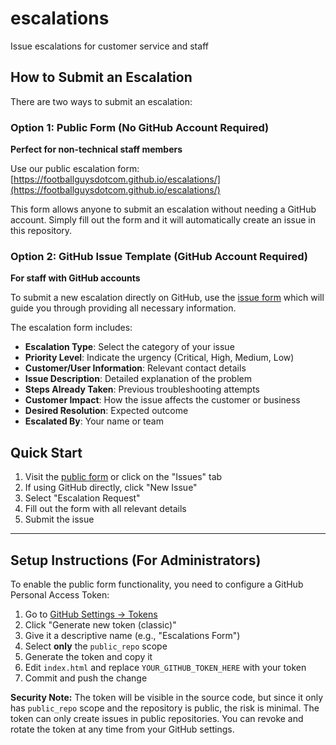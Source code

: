 # escalations
Issue escalations for customer service and staff

## How to Submit an Escalation

There are two ways to submit an escalation:

### Option 1: Public Form (No GitHub Account Required)
**Perfect for non-technical staff members**

Use our public escalation form: [https://footballguysdotcom.github.io/escalations/](https://footballguysdotcom.github.io/escalations/)

This form allows anyone to submit an escalation without needing a GitHub account. Simply fill out the form and it will automatically create an issue in this repository.

### Option 2: GitHub Issue Template (GitHub Account Required)
**For staff with GitHub accounts**

To submit a new escalation directly on GitHub, use the [issue form](../../issues/new/choose) which will guide you through providing all necessary information.

The escalation form includes:
- **Escalation Type**: Select the category of your issue
- **Priority Level**: Indicate the urgency (Critical, High, Medium, Low)
- **Customer/User Information**: Relevant contact details
- **Issue Description**: Detailed explanation of the problem
- **Steps Already Taken**: Previous troubleshooting attempts
- **Customer Impact**: How the issue affects the customer or business
- **Desired Resolution**: Expected outcome
- **Escalated By**: Your name or team

## Quick Start

1. Visit the [public form](https://footballguysdotcom.github.io/escalations/) or click on the "Issues" tab
2. If using GitHub directly, click "New Issue"
3. Select "Escalation Request"
4. Fill out the form with all relevant details
5. Submit the issue

---

## Setup Instructions (For Administrators)

To enable the public form functionality, you need to configure a GitHub Personal Access Token:

1. Go to [GitHub Settings → Tokens](https://github.com/settings/tokens)
2. Click "Generate new token (classic)"
3. Give it a descriptive name (e.g., "Escalations Form")
4. Select **only** the `public_repo` scope
5. Generate the token and copy it
6. Edit `index.html` and replace `YOUR_GITHUB_TOKEN_HERE` with your token
7. Commit and push the change

**Security Note:** The token will be visible in the source code, but since it only has `public_repo` scope and the repository is public, the risk is minimal. The token can only create issues in public repositories. You can revoke and rotate the token at any time from your GitHub settings.
